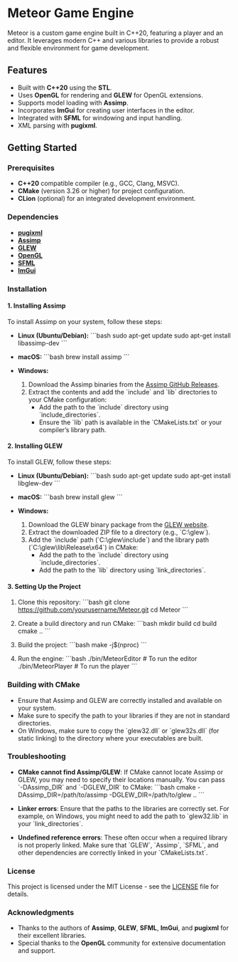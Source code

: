 
# Meteor Game Engine

Meteor is a custom game engine built in C++20, featuring a player and an editor. It leverages modern C++ and various libraries to provide a robust and flexible environment for game development.

## Features

- Built with **C++20** using the **STL**.
- Uses **OpenGL** for rendering and **GLEW** for OpenGL extensions.
- Supports model loading with **Assimp**.
- Incorporates **ImGui** for creating user interfaces in the editor.
- Integrated with **SFML** for windowing and input handling.
- XML parsing with **pugixml**.

## Getting Started

### Prerequisites

- **C++20** compatible compiler (e.g., GCC, Clang, MSVC).
- **CMake** (version 3.26 or higher) for project configuration.
- **CLion** (optional) for an integrated development environment.

### Dependencies

- [**pugixml**](https://pugixml.org/)
- [**Assimp**](https://github.com/assimp/assimp)
- [**GLEW**](http://glew.sourceforge.net/)
- [**OpenGL**](https://www.opengl.org/)
- [**SFML**](https://www.sfml-dev.org/)
- [**ImGui**](https://github.com/ocornut/imgui)

### Installation

#### 1. Installing Assimp

To install Assimp on your system, follow these steps:

- **Linux (Ubuntu/Debian):**
  \`\`\`bash
  sudo apt-get update
  sudo apt-get install libassimp-dev
  \`\`\`

- **macOS:**
  \`\`\`bash
  brew install assimp
  \`\`\`

- **Windows:**
  1. Download the Assimp binaries from the [Assimp GitHub Releases](https://github.com/assimp/assimp/releases).
  2. Extract the contents and add the \`include\` and \`lib\` directories to your CMake configuration:
     - Add the path to the \`include\` directory using \`include_directories\`.
     - Ensure the \`lib\` path is available in the \`CMakeLists.txt\` or your compiler’s library path.

#### 2. Installing GLEW

To install GLEW, follow these steps:

- **Linux (Ubuntu/Debian):**
  \`\`\`bash
  sudo apt-get update
  sudo apt-get install libglew-dev
  \`\`\`

- **macOS:**
  \`\`\`bash
  brew install glew
  \`\`\`

- **Windows:**
  1. Download the GLEW binary package from the [GLEW website](http://glew.sourceforge.net/).
  2. Extract the downloaded ZIP file to a directory (e.g., \`C:\glew\`).
  3. Add the \`include\` path (\`C:\glew\include\`) and the library path (\`C:\glew\lib\Release\x64\`) in CMake:
     - Add the path to the \`include\` directory using \`include_directories\`.
     - Add the path to the \`lib\` directory using \`link_directories\`.

#### 3. Setting Up the Project

1. Clone this repository:
   \`\`\`bash
   git clone https://github.com/yourusername/Meteor.git
   cd Meteor
   \`\`\`

2. Create a build directory and run CMake:
   \`\`\`bash
   mkdir build
   cd build
   cmake ..
   \`\`\`

3. Build the project:
   \`\`\`bash
   make -j$(nproc)
   \`\`\`

4. Run the engine:
   \`\`\`bash
   ./bin/MeteorEditor  # To run the editor
   ./bin/MeteorPlayer  # To run the player
   \`\`\`

### Building with CMake

- Ensure that Assimp and GLEW are correctly installed and available on your system.
- Make sure to specify the path to your libraries if they are not in standard directories.
- On Windows, make sure to copy the \`glew32.dll\` or \`glew32s.dll\` (for static linking) to the directory where your executables are built.

### Troubleshooting

- **CMake cannot find Assimp/GLEW**: If CMake cannot locate Assimp or GLEW, you may need to specify their locations manually. You can pass \`-DAssimp_DIR\` and \`-DGLEW_DIR\` to CMake:
  \`\`\`bash
  cmake -DAssimp_DIR=/path/to/assimp -DGLEW_DIR=/path/to/glew ..
  \`\`\`

- **Linker errors**: Ensure that the paths to the libraries are correctly set. For example, on Windows, you might need to add the path to \`glew32.lib\` in your \`link_directories\`.

- **Undefined reference errors**: These often occur when a required library is not properly linked. Make sure that \`GLEW\`, \`Assimp\`, \`SFML\`, and other dependencies are correctly linked in your \`CMakeLists.txt\`.

### License

This project is licensed under the MIT License - see the [LICENSE](LICENSE) file for details.

### Acknowledgments

- Thanks to the authors of **Assimp**, **GLEW**, **SFML**, **ImGui**, and **pugixml** for their excellent libraries.
- Special thanks to the **OpenGL** community for extensive documentation and support.

